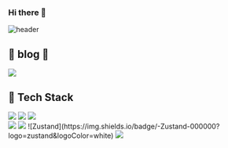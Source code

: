 ### Hi there 👋
![header](https://capsule-render.vercel.app/api?type=waving&color=timeGradient&height=300&section=header&text=welcome%20&fontSize=90)


## 📖 blog 📖
<a href="https://olimjo.tistory.com/" target="_blank"><img src="https://img.shields.io/badge/tistory-000000?style=flat-square&logo=tistory&logoColor=white"/></a>


## 🔧 Tech Stack
<div>
    <img src="https://img.shields.io/badge/javascript-F7DF1E?style=for-the-badge&logo=javascript&logoColor=white"/>
    <img src="https://img.shields.io/badge/html5-E34F26?style=for-the-badge&logo=html5&logoColor=white"/>
    <img src="https://img.shields.io/badge/typescript-3178C6?style=for-the-badge&logo=typescript&logoColor=white"/>
</div>
<div>
    <img src="https://img.shields.io/badge/React-61DAFB?style=for-the-badge&logo=react&logoColor=white"/>
    <img src="https://img.shields.io/badge/redux-764ABC?style=for-the-badge&logo=redux&logoColor=white"/>
    ![Zustand](https://img.shields.io/badge/-Zustand-000000?logo=zustand&logoColor=white)
    <img src="https://img.shields.io/badge/axios-5A29E4?style=for-the-badge&logo=axios&logoColor=white"/>
</div>


